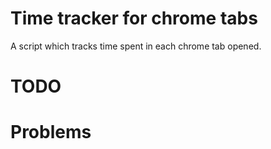 # Time tracker for chrome tabs
A script which tracks time spent in each chrome tab opened.

# TODO

# Problems
